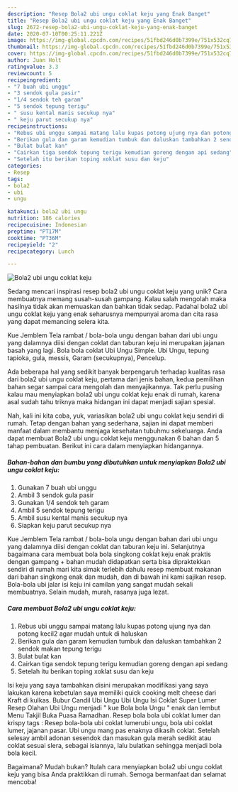 ```yaml
---
description: "Resep Bola2 ubi ungu coklat keju yang Enak Banget"
title: "Resep Bola2 ubi ungu coklat keju yang Enak Banget"
slug: 2672-resep-bola2-ubi-ungu-coklat-keju-yang-enak-banget
date: 2020-07-10T00:25:11.221Z
image: https://img-global.cpcdn.com/recipes/51fbd246d0b7399e/751x532cq70/bola2-ubi-ungu-coklat-keju-foto-resep-utama.jpg
thumbnail: https://img-global.cpcdn.com/recipes/51fbd246d0b7399e/751x532cq70/bola2-ubi-ungu-coklat-keju-foto-resep-utama.jpg
cover: https://img-global.cpcdn.com/recipes/51fbd246d0b7399e/751x532cq70/bola2-ubi-ungu-coklat-keju-foto-resep-utama.jpg
author: Juan Holt
ratingvalue: 3.3
reviewcount: 5
recipeingredient:
- "7 buah ubi unggu"
- "3 sendok gula pasir"
- "1/4 sendok teh garam"
- "5 sendok tepung terigu"
- " susu kental manis secukup nya"
- " keju parut secukup nya"
recipeinstructions:
- "Rebus ubi unggu sampai matang lalu kupas potong ujung nya dan potong kecil2 agar mudah untuk di haluskan"
- "Berikan gula dan garam kemudian tumbuk dan daluskan tambahkan 2 sendok makan tepung terigu"
- "Bulat bulat kan"
- "Cairkan tiga sendok tepung terigu kemudian goreng dengan api sedang"
- "Setelah itu berikan toping xoklat susu dan keju"
categories:
- Resep
tags:
- bola2
- ubi
- ungu

katakunci: bola2 ubi ungu 
nutrition: 186 calories
recipecuisine: Indonesian
preptime: "PT17M"
cooktime: "PT36M"
recipeyield: "2"
recipecategory: Lunch

---
```



![Bola2 ubi ungu coklat keju](https://img-global.cpcdn.com/recipes/51fbd246d0b7399e/751x532cq70/bola2-ubi-ungu-coklat-keju-foto-resep-utama.jpg)

Sedang mencari inspirasi resep bola2 ubi ungu coklat keju yang unik? Cara membuatnya memang susah-susah gampang. Kalau salah mengolah maka hasilnya tidak akan memuaskan dan bahkan tidak sedap. Padahal bola2 ubi ungu coklat keju yang enak seharusnya mempunyai aroma dan cita rasa yang dapat memancing selera kita.

Kue Jemblem Tela rambat / bola-bola ungu dengan bahan dari ubi ungu yang dalamnya diisi dengan coklat dan taburan keju ini merupakan jajanan basah yang lagi. Bola bola coklat Ubi Ungu Simple. Ubi Ungu, tepung tapioka, gula, messis, Garam (secukupnya), Pencelup.

Ada beberapa hal yang sedikit banyak berpengaruh terhadap kualitas rasa dari bola2 ubi ungu coklat keju, pertama dari jenis bahan, kedua pemilihan bahan segar sampai cara mengolah dan menyajikannya. Tak perlu pusing kalau mau menyiapkan bola2 ubi ungu coklat keju enak di rumah, karena asal sudah tahu triknya maka hidangan ini dapat menjadi sajian spesial.


Nah, kali ini kita coba, yuk, variasikan bola2 ubi ungu coklat keju sendiri di rumah. Tetap dengan bahan yang sederhana, sajian ini dapat memberi manfaat dalam membantu menjaga kesehatan tubuhmu sekeluarga. Anda dapat membuat Bola2 ubi ungu coklat keju menggunakan 6 bahan dan 5 tahap pembuatan. Berikut ini cara dalam menyiapkan hidangannya.

<!--inarticleads1-->

##### Bahan-bahan dan bumbu yang dibutuhkan untuk menyiapkan Bola2 ubi ungu coklat keju:

1. Gunakan 7 buah ubi unggu
1. Ambil 3 sendok gula pasir
1. Gunakan 1/4 sendok teh garam
1. Ambil 5 sendok tepung terigu
1. Ambil  susu kental manis secukup nya
1. Siapkan  keju parut secukup nya


Kue Jemblem Tela rambat / bola-bola ungu dengan bahan dari ubi ungu yang dalamnya diisi dengan coklat dan taburan keju ini. Selanjutnya bagaimana cara membuat bola bola singkong coklat keju enak praktis dengan gampang + bahan mudah didapatkan serta bisa dipraktekkan sendiri di rumah mari kita simak terlebih dahulu resep membuat makanan dari bahan singkong enak dan mudah, dan di bawah ini kami sajikan resep. Bola-bola ubi jalar isi keju ini camilan yang sangat mudah sekali membuatnya. Selain mudah, murah, rasanya juga lezat. 

<!--inarticleads2-->

##### Cara membuat Bola2 ubi ungu coklat keju:

1. Rebus ubi unggu sampai matang lalu kupas potong ujung nya dan potong kecil2 agar mudah untuk di haluskan
1. Berikan gula dan garam kemudian tumbuk dan daluskan tambahkan 2 sendok makan tepung terigu
1. Bulat bulat kan
1. Cairkan tiga sendok tepung terigu kemudian goreng dengan api sedang
1. Setelah itu berikan toping xoklat susu dan keju


Isi keju yang saya tambahkan disini merupakan modifikasi yang saya lakukan karena kebetulan saya memiliki quick cooking melt cheese dari Kraft di kulkas. Bubur Candil Ubi Ungu Ubi Ungu Isi Coklat Super Lumer Resep Olahan Ubi Ungu menjadi &#34; kue Bola bola Ungu &#34; enak dan lembut Menu Takjil Buka Puasa Ramadhan. Resep bola bola ubi coklat lumer dan krispy tags : Resep bola-bola ubi coklat lumerubi ungu, bola ubi coklat lumer, jajanan pasar. Ubi ungu mang pas enaknya dikasih coklat. Setelah selesay ambil adonan sesendok dan masukan gula merah sedikit atau coklat sesuai slera, sebagai isiannya, lalu bulatkan sehingga menjadi bola bola kecil. 

Bagaimana? Mudah bukan? Itulah cara menyiapkan bola2 ubi ungu coklat keju yang bisa Anda praktikkan di rumah. Semoga bermanfaat dan selamat mencoba!
